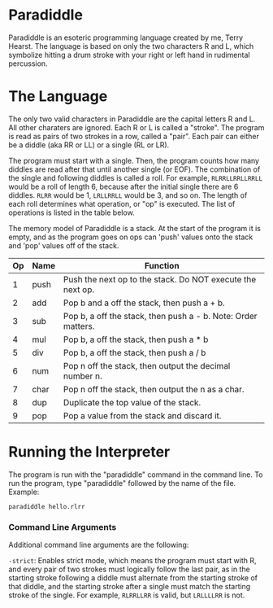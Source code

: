 # Paradiddle

Paradiddle is an esoteric programming language created by me, Terry Hearst. The language is based on only the two characters R and L, which symbolize hitting a drum stroke with your right or left hand in rudimental percussion.

# The Language

The only two valid characters in Paradiddle are the capital letters R and L. All other charaters are ignored. Each R or L is called a "stroke". The program is read as pairs of two strokes in a row, called a "pair". Each pair can either be a diddle (aka RR or LL) or a single (RL or LR).

The program must start with a single. Then, the program counts how many diddles are read after that until another single (or EOF). The combination of the single and following diddles is called a roll. For example, `RLRRLLRRLLRRLL` would be a roll of length 6, because after the initial single there are 6 diddles. `RLRR` would be 1, `LRLLRRLL` would be 3, and so on. The length of each roll determines what operation, or "op" is executed. The list of operations is listed in the table below.

The memory model of Paradiddle is a stack. At the start of the program it is empty, and as the program goes on ops can 'push' values onto the stack and 'pop' values off of the stack.

Op  | Name | Function
--- | ---- | --------
1   | push | Push the next op to the stack. Do NOT execute the next op.
2   | add  | Pop b and a off the stack, then push a + b.
3   | sub  | Pop b, a off the stack, then push a - b. Note: Order matters.
4   | mul  | Pop b, a off the stack, then push a * b
5   | div  | Pop b, a off the stack, then push a / b
6   | num  | Pop n off the stack, then output the decimal number n.
7   | char | Pop n off the stack, then output the n as a char.
8   | dup  | Duplicate the top value of the stack.
9   | pop  | Pop a value from the stack and discard it.


# Running the Interpreter

The program is run with the "paradiddle" command in the command line. To run the program, type "paradiddle" followed by the name of the file. Example:

`paradiddle hello.rlrr`

### Command Line Arguments

Additional command line arguments are the following:

`-strict`: Enables strict mode, which means the program must start with R, and every pair of two strokes must logically follow the last pair, as in the starting stroke following a diddle must alternate from the starting stroke of that diddle, and the starting stroke after a single must match the starting stroke of the single. For example, `RLRRLLRR` is valid, but `LRLLLLRR` is not.
